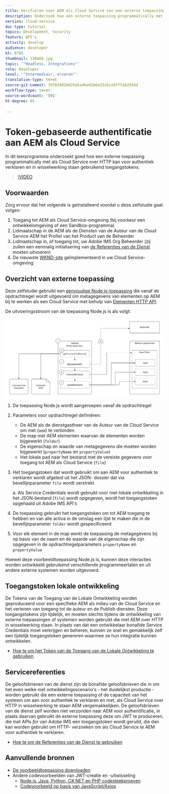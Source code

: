 ```yaml
---
title: Verifiëren voor AEM als Cloud Service van een externe toepassing
description: Onderzoek hoe een externe toepassing programmatically met AEM als Cloud Service over HTTP kan voor authentiek verklaren en in wisselwerking staan gebruikend de Tokens van de Toegang van de Lokale Ontwikkeling en de Credentials van de Dienst.
version: cloud-service
doc-type: tutorial
topics: Development, Security
feature: API's
activity: develop
audience: developer
kt: 6785
thumbnail: 330460.jpg
topic: '"Headless, Integrations"'
role: Developer
level: '"Intermediair, ervaren"'
translation-type: tm+mt
source-git-commit: 7d7034026826a5a46a91b6425a5cebfffab2934d
workflow-type: tm+mt
source-wordcount: '591'
ht-degree: 0%

---
```



# Token-gebaseerde authentificatie aan AEM als Cloud Service

In dit leerprogramma onderzoekt goed hoe een externe toepassing programmatically met als Cloud Service over HTTP kan voor authentiek verklaren en in wisselwerking staan gebruikend toegangstokens.

>[!VIDEO](https://video.tv.adobe.com/v/330460/?quality=12&learn=on)

## Voorwaarden

Zorg ervoor dat het volgende is geïnstalleerd voordat u deze zelfstudie gaat volgen:

1. Toegang tot AEM als Cloud Service-omgeving (bij voorkeur een ontwikkelomgeving of een Sandbox-programma)
1. Lidmaatschap in de AEM als de Diensten van de Auteur van de Cloud Service AEM het Profiel van het Product van de Beheerder
1. Lidmaatschap in, of toegang tot, uw Adobe IMS Org Beheerder (zij zullen een eenmalig initialisering van [de Referenties van de Dienst](./service-credentials.md) moeten uitvoeren)
1. De nieuwste [WKND-site](https://github.com/adobe/aem-guides-wknd) geïmplementeerd in uw Cloud Service-omgeving

## Overzicht van externe toepassing

Deze zelfstudie gebruikt een [eenvoudige Node.js-toepassing](./assets/aem-guides_token-authentication-external-application.zip) die vanaf de opdrachtregel wordt uitgevoerd om metagegevens van elementen op AEM bij te werken als een Cloud Service met behulp van [Elementen HTTP API](https://experienceleague.adobe.com/docs/experience-manager-cloud-service/assets/admin/mac-api-assets.html).

De uitvoeringsstroom van de toepassing Node.js is als volgt:

![Externe toepassing](./assets/overview/external-application.png)

1. De toepassing Node.js wordt aangeroepen vanaf de opdrachtregel
1. Parameters voor opdrachtregel definiëren:
   + De AEM als de dienstgastheer van de Auteur van de Cloud Service om met (`aem`) te verbinden
   + De map met AEM elementen waarvan de elementen worden bijgewerkt (`folder`)
   + De eigenschap en waarde van metagegevens die moeten worden bijgewerkt (`propertyName` en `propertyValue`)
   + Het lokale pad naar het bestand met de vereiste gegevens voor toegang tot AEM als Cloud Service (`file`)
1. Het toegangstoken dat wordt gebruikt om aan AEM voor authentiek te verklaren wordt afgeleid uit het JSON- dossier dat via bevellijnparameter `file` wordt verstrekt

   a. Als Service Credentials wordt gebruikt voor niet-lokale ontwikkeling in het JSON-bestand (`file`) wordt opgegeven, wordt het toegangstoken opgehaald uit Adobe IMS API&#39;s
1. De toepassing gebruikt het toegangstoken om tot AEM toegang te hebben en van alle activa in de omslag een lijst te maken die in de bevellijnparameter `folder` wordt gespecificeerd
1. Voor elk element in de map werkt de toepassing de metagegevens bij op basis van de naam en de waarde van de eigenschap die zijn opgegeven in de opdrachtregelparameters `propertyName` en `propertyValue`

Hoewel deze voorbeeldtoepassing Node.js is, kunnen deze interacties worden ontwikkeld gebruikend verschillende programmeertalen en uit andere externe systemen worden uitgevoerd.

## Toegangstoken lokale ontwikkeling

De Tokens van de Toegang van de Lokale Ontwikkeling worden geproduceerd voor een specifieke AEM als milieu van de Cloud Service en het verlenen van toegang tot de auteur en de Publish diensten.  Deze toegangstokens zijn tijdelijk, en moeten slechts tijdens de ontwikkeling van externe toepassingen of systemen worden gebruikt die met AEM over HTTP in wisselwerking staan. In plaats van dat een ontwikkelaar bonafide Service Credentials moet verkrijgen en beheren, kunnen ze snel en gemakkelijk zelf een tijdelijk toegangstoken genereren waarmee ze hun integratie kunnen ontwikkelen.

+ [Hoe te om het Token van de Toegang van de Lokale Ontwikkeling te gebruiken](./local-development-access-token.md)

## Servicereferenties

De geloofsbrieven van de dienst zijn de bonafide geloofsbrieven die in om het even welke niet ontwikkelingsscenario&#39;s - het duidelijkst productie - worden gebruikt die een externe toepassing of de capaciteit van het systeem om aan voor authentiek te verklaren en met, als Cloud Service over HTTP in wisselwerking te staan AEM vergemakkelijken. De geloofsbrieven van de dienst zelf worden niet verzonden naar AEM voor authentificatie, in plaats daarvan gebruikt de externe toepassing deze om JWT te produceren, die met APIs _for_ van Adobe IMS een toegangstoken wordt geruild, die dan kan worden gebruikt om HTTP- verzoeken om als Cloud Service te AEM voor authentiek te verklaren.

+ [Hoe te om de Referenties van de Dienst te gebruiken](./service-credentials.md)

## Aanvullende bronnen

+ [De voorbeeldtoepassing downloaden](./assets/aem-guides_token-authentication-external-application.zip)
+ Andere codevoorbeelden van JWT-creatie en -uitwisseling
   + [Node.js, Java, Python, C#.NET en PHP codesteekproeven](https://www.adobe.io/authentication/auth-methods.html#!AdobeDocs/adobeio-auth/master/JWT/samples/samples.md)
   + [Codevoorbeeld op basis van JavaScript/Axios](https://github.com/adobe/aemcs-api-client-lib)
